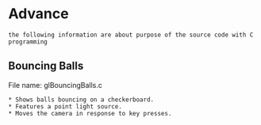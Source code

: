 # Advance #
	the following information are about purpose of the source code with C programming

## Bouncing Balls ##
File name: glBouncingBalls.c

	* Shows balls bouncing on a checkerboard.
	* Features a point light source.
	* Moves the camera in response to key presses.

